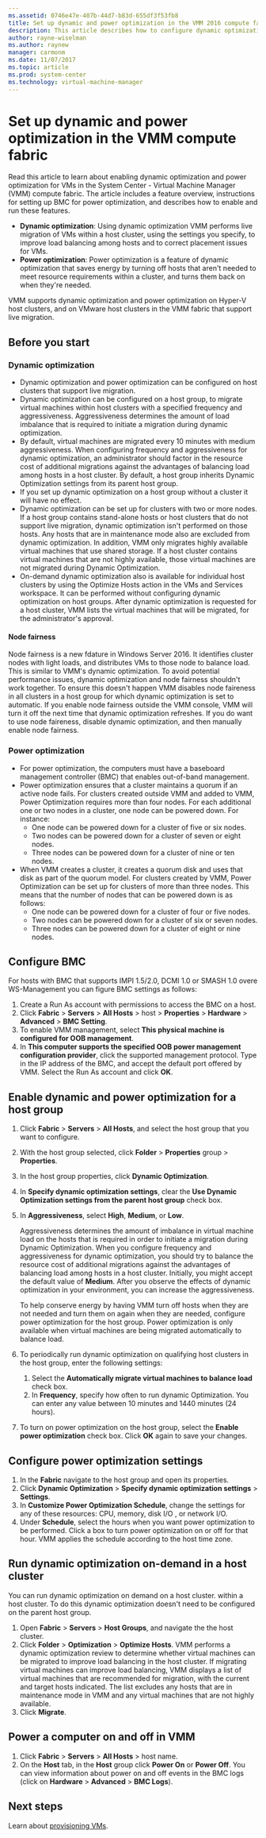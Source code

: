 ```yaml
---
ms.assetid: 0746e47e-407b-44d7-b83d-655df3f53fb8
title: Set up dynamic and power optimization in the VMM 2016 compute fabric
description: This article describes how to configure dynamic optimization and power optimization in the VMM fabric
author: rayne-wiselman
ms.author: raynew
manager: carmonm
ms.date: 11/07/2017
ms.topic: article
ms.prod: system-center
ms.technology: virtual-machine-manager
---
```


# Set up dynamic and power optimization in the VMM compute fabric



Read this article to learn about enabling dynamic optimization and power optimization for VMs in the System Center - Virtual Machine Manager (VMM) compute fabric. The article includes a feature overview, instructions for setting up BMC for power optimization, and describes how to enable and run these features.


- **Dynamic optimization**: Using dynamic optimization VMM performs live migration of VMs within a host cluster, using the settings you specify, to improve load balancing among hosts and to correct placement issues for VMs.
- **Power optimization**: Power optimization is a feature of dynamic optimization that saves energy by turning off hosts that aren't needed to meet resource requirements within a cluster, and turns them back on when they're needed.

VMM supports dynamic optimization and power optimization on Hyper-V host clusters, and on VMware host clusters in the VMM fabric that support live migration.

## Before you start


### Dynamic optimization

- Dynamic optimization and power optimization can be configured on host clusters that support live migration.
- Dynamic optimization can be configured on a host group, to migrate virtual machines within host clusters with a specified frequency and aggressiveness. Aggressiveness determines the amount of load imbalance that is required to initiate a migration during dynamic optimization.
- By default, virtual machines are migrated every 10 minutes with medium aggressiveness. When configuring frequency and aggressiveness for dynamic optimization, an administrator should factor in the resource cost of additional migrations against the advantages of balancing load among hosts in a host cluster. By default, a host group inherits Dynamic Optimization settings from its parent host group.
- If you set up dynamic optimization on a host group without a cluster it will have no effect.
- Dynamic optimization can be set up for clusters with two or more nodes. If a host group contains stand-alone hosts or host clusters that do not support live migration, dynamic optimization isn't performed on those hosts. Any hosts that are in maintenance mode also are excluded from dynamic optimization. In addition, VMM only migrates highly available virtual machines that use shared storage. If a host cluster contains virtual machines that are not highly available, those virtual machines are not migrated during Dynamic Optimization.
- On-demand dynamic optimization also is available for individual host clusters by using the Optimize Hosts action in the VMs and Services workspace. It can be performed without configuring dynamic optimization on host groups. After dynamic optimization is requested for a host cluster, VMM lists the virtual machines that will be migrated, for the administrator's approval.

#### Node fairness

Node fairness is a new fdature in Windows Server 2016. It identifies cluster nodes with light loads, and distributes VMs to those node to balance load. This is similar to VMM's dynamic optimization. To avoid potential performance issues, dynamic optimization and node fairness shouldn't work together. To ensure this doesn't happen VMM disables node faireness in all clusters in a host group for which dynamic optimization is set to automatic. If you enable node fairness outside the VMM console, VMM will turn it off the next time that dynamic optimization refreshes. If you do want to use node faireness, disable dynamic optimization, and then manually enable node fairness.

### Power optimization

- For power optimization, the computers must have a baseboard management controller (BMC) that enables out-of-band management.
- Power optimization ensures that a cluster maintains a quorum if an active node fails. For clusters created outside VMM and added to VMM, Power Optimization requires more than four nodes. For each additional one or two nodes in a cluster, one node can be powered down. For instance:
	- One node can be powered down for a cluster of five or six nodes.
	- Two nodes can be powered down for a cluster of seven or eight nodes.
	- Three nodes can be powered down for a cluster of nine or ten nodes.
- When VMM creates a cluster, it creates a quorum disk and uses that disk as part of the quorum model. For clusters created by VMM, Power Optimization can be set up for clusters of more than three nodes. This means that the number of nodes that can be powered down is as follows:
	- One node can be powered down for a cluster of four or five nodes.
	- Two nodes can be powered down for a cluster of six or seven nodes.
	- Three nodes can be powered down for a cluster of eight or nine nodes.

## Configure BMC

For hosts with BMC that supports IMPI 1.5/2.0, DCMI 1.0 or SMASH 1.0 overe WS-Management you can figure BMC settings as follows:

1. Create a Run As account with permissions to access the BMC on a host.
2. Click **Fabric** > **Servers** > **All Hosts** > host > **Properties** > **Hardware** > **Advanced** > **BMC Setting**.
3. To enable VMM management, select **This physical machine is configured for OOB management**.
4. In **This computer supports the specified OOB power management configuration provider**, click the supported management protocol. Type in the IP address of the BMC, and accept the default port offered by VMM. Select the Run As account and click **OK**.



## Enable dynamic and power optimization for a host group

1.  Click **Fabric** > **Servers** > **All Hosts**, and select the host group that you want to configure.
2.  With the host group selected, click **Folder** > **Properties** group > **Properties**.
3.  In the host group properties, click **Dynamic Optimization**.
4.  In  **Specify dynamic optimization settings**, clear the **Use Dynamic Optimization settings from the parent host group** check box.
5.  In **Aggressiveness**, select **High**, **Medium**, or **Low**.

    Aggressiveness determines the amount of imbalance in virtual machine load on the hosts that is required in order to initiate a migration during Dynamic Optimization. When you configure frequency and aggressiveness for dynamic optimization, you should try to balance the resource cost of additional migrations against the advantages of balancing load among hosts in a host cluster. Initially, you might accept the default value of **Medium**. After you observe the effects of dynamic optimization in your environment, you can increase the aggressiveness.

    To help conserve energy by having VMM turn off hosts when they are not needed and turn them on again when they are needed, configure power optimization for the host group. Power optimization is only available when virtual machines are being migrated automatically to balance load.

6.  To periodically run dynamic optimization on qualifying host clusters in the host group, enter the following settings:

    1.  Select the **Automatically migrate virtual machines to balance load** check box.
    2. In **Frequency**, specify how often to run dynamic Optimization. You can enter any value between 10 minutes and 1440 minutes \(24 hours\).

7.  To turn on power optimization on the host group, select the **Enable power optimization** check box.  Click **OK** again to save your changes.

## Configure power optimization settings


1.  In the **Fabric** navigate to the host group and open its properties.
2.  Click **Dynamic Optimization** > **Specify dynamic optimization settings** > **Settings**.
3.  In **Customize Power Optimization Schedule**, change the settings for any of these resources: CPU, memory, disk I/O , or network I/O.
4.  Under **Schedule**, select the hours when you want power optimization to be performed. Click a box to turn power optimization on or off for that hour. VMM applies the schedule according to the host time zone.

## Run dynamic optimization on-demand in a host cluster


You can run dynamic optimization on demand on a host cluster. within a host cluster. To do this dynamic optimization doesn't need to be configured on the parent host group.

1. Open **Fabric** > **Servers** > **Host Groups**, and navigate the the host cluster.
2. Click **Folder** > **Optimization** > **Optimize Hosts**. VMM performs a dynamic optimization review to determine whether virtual machines can be migrated to improve load balancing in the host cluster. If migrating virtual machines can improve load balancing, VMM displays a list of virtual machines that are recommended for migration, with the current and target hosts indicated. The list excludes any hosts that are in maintenance mode in VMM and any virtual machines that are not highly available.
3. Click **Migrate**.

## Power a computer on and off in VMM

1. Click **Fabric** > **Servers** > **All Hosts** > host name.
2. On the **Host** tab, in the **Host** group click **Power On** or **Power Off**. You can view information about power on and off events in the BMC logs (click on **Hardware** > **Advanced** > **BMC Logs**).

## Next steps

Learn about [provisioning VMs](provision-vms.md).
